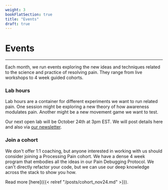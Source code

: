 ```yaml
---
weight: 3
bookFlatSection: true
title: "Events"
draft: true
---
```


# Events

---

Each month, we run events exploring the new ideas and techniques related to the science and practice of resolving pain. They range from live workshops to 4 week guided cohorts.

### **Lab hours**

Lab hours are a container for different experiments we want to run related pain. One session might be exploring a new theory of how awareness modulates pain. Another might be a new movement game we want to test. 

Our next open lab will be October 24th at 3pm EST. We will post details here and also via [our newsletter](https://landing.processing-pain.com/sign_up). 


### **Join a cohort**

We don't offer 1:1 coaching, but anyone interested in working with us should consider joining a Processing Pain cohort. We have a dense 4 week program that embodies all the ideas in our Pain Debugging Protocol. We can't directly refactor your code, but we can use our deep knowledge across the stack to show you how.

Read more [here]({{< relref "/posts/cohort_nov24.md" >}}).



